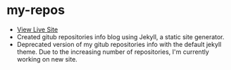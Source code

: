 # my-repos
- [View Live Site](https://chewzzz1014.github.io/my-repos/)
- Created gitub repositories info blog using Jekyll, a static site generator.
- Deprecated version of my gitub repositories info with the default jekyll theme. Due to the increasing number of repositories, I'm currently working on new site.

